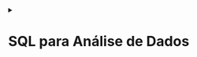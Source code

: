 
<details o![LOGO1EBAC](https://github.com/user-attachments/assets/24f986f3-b9f9-45c9-9ce1-bd4cc30f71f1)
pen>
  <summary>
    <h1>SQL para Análise de Dados</h1>
  </summary>

- [x] [Módulo 1 - Base de dados & Linguagem SQL](https://github.com/crikactba/SQL/tree/main/Mo%CC%81dulo%201%20-%20Base%20de%20dados%20%26%20Linguagem%20SQL)

- [x] [Módulo 2 - Trabalhando com Tabelas](https://github.com/crikactba/SQL/tree/main/Mo%CC%81dulo%202%20-%20Trabalhando%20com%20Tabelas)

- [x] [Módulo 3 - Selecionando & Ordenando](https://github.com/crikactba/SQL/tree/main/Mo%CC%81dulo%203%20-%20Selecionando%20%26%20Ordenando)

- [x] [Módulo 4 - Filtrando & Seleção Condicional](https://github.com/crikactba/SQL/tree/main/Mo%CC%81dulo%204%20-%20Filtrando%20%26%20Selec%CC%A7a%CC%83o%20Condicional)

- [x] [Módulo 5 - Agregações](https://github.com/crikactba/SQL/tree/main/Mo%CC%81dulo%205%20-%20Agregac%CC%A7o%CC%83es)

- [x] [Módulo 6 - Trabalhando com Múltiplas Tabelas](https://github.com/crikactba/SQL/tree/main/Mo%CC%81dulo%206%20-%20Trabalhando%20com%20Mu%CC%81ltiplas%20Tabelas)

- [x] [Módulo 7 - SQL Avançado](https://github.com/crikactba/SQL/tree/main/Mo%CC%81dulo%207%20-%20SQL%20Avanc%CC%A7ado)

- [x] [Módulo 8 - Projeto Final](https://github.com/crikactba/SQL/tree/main/Mo%CC%81dulo%208%20-%20Projeto%20Final)
  

</details>
